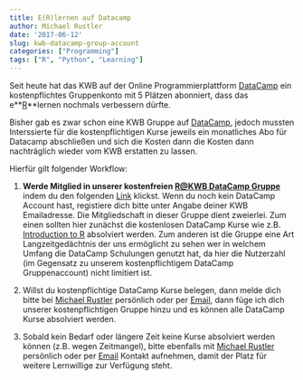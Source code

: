 ```yaml
---
title: E(R)lernen auf Datacamp
author: Michael Rustler
date: '2017-06-12'
slug: kwb-datacamp-group-account
categories: ["Programming"]
tags: ["R", "Python", "Learning"]
---
```


Seit heute hat das KWB auf der Online Programmierplattform [DataCamp](https://www.datacamp.com) ein kostenpflichtes Gruppenkonto mit 5 Plätzen abonniert, dass das e**[R](https://cran.r-project.org/)**lernen
nochmals verbessern dürfte. 

Bisher gab es zwar schon eine KWB Gruppe auf [DataCamp](https://www.datacamp.com), 
jedoch mussten Interssierte für die kostenpflichtigen Kurse jeweils ein monatliches 
Abo für Datacamp abschließen und sich die Kosten dann die Kosten dann nachträglich
wieder vom KWB erstatten zu lassen.


Hierfür gilt folgender Workflow:


1. **Werde Mitglied in unserer kostenfreien [R@KWB DataCamp Gruppe](https://www.datacamp.com/groups/r-kwb)** indem du den folgenden [Link](https://www.datacamp.com/groups/3a6e6d4a7314de1b56a33c99c457b5c7eca00f6a/invite) 
klickst. Wenn du noch kein DataCamp Account hast, registiere dich bitte unter Angabe 
deiner KWB Emailadresse. Die Mitgliedschaft in dieser Gruppe dient zweierlei. 
Zum einen sollten hier zunächst die kostenlosen DataCamp Kurse wie z.B. [Introduction to R](https://www.datacamp.com/courses/free-introduction-to-r) absolviert werden. 
Zum anderen ist die Gruppe eine Art Langzeitgedächtnis der uns ermöglicht zu sehen 
wer in welchem Umfang die DataCamp Schulungen genutzt hat, da hier die Nutzerzahl 
(im Gegensatz zu unserem kostenpflichtigem DataCamp Gruppenaccount) nicht 
limitiert ist.

2. Willst du kostenpflichtige DataCamp Kurse belegen, dann melde dich bitte bei 
[Michael Rustler](https://mrustl.github.io) persönlich oder per [Email](mailto:michael.rustler@kompetenz-wasser.de), 
dann füge ich dich unserer kostenpflichtigen Gruppe hinzu und es können alle 
DataCamp Kurse absolviert werden. 

3. Sobald kein Bedarf oder längere Zeit keine Kurse absolviert werden können (z.B. 
wegen Zeitmangel), bitte ebenfalls mit [Michael Rustler](https://mrustl.github.io) 
persönlich oder per [Email](mailto:michael.rustler@kompetenz-wasser.de) Kontakt 
aufnehmen, damit der Platz für weitere Lernwillige zur Verfügung steht.


